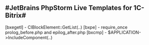 #JetBrains PhpStorm Live Templates for 1C-Bitrix#
-----
[bxegetl] - CIBlockElement::GetList(..)
[bxpe] - require_once prolog_before.php and epilog_after.php
[bxcmp] - $APPLICATION->IncludeComponent(..)